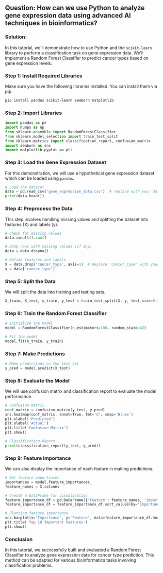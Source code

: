 ## Question: How can we use Python to analyze gene expression data using advanced AI techniques in bioinformatics?

### Solution:

In this tutorial, we’ll demonstrate how to use Python and the `scikit-learn` library to perform a classification task on gene expression data. We’ll implement a Random Forest Classifier to predict cancer types based on gene expression levels. 

### Step 1: Install Required Libraries

Make sure you have the following libraries installed. You can install them via pip:

```bash
pip install pandas scikit-learn seaborn matplotlib
```

### Step 2: Import Libraries

```python
import pandas as pd
import numpy as np
from sklearn.ensemble import RandomForestClassifier
from sklearn.model_selection import train_test_split
from sklearn.metrics import classification_report, confusion_matrix
import seaborn as sns
import matplotlib.pyplot as plt
```

### Step 3: Load the Gene Expression Dataset

For this demonstration, we will use a hypothetical gene expression dataset which can be loaded using `pandas`.

```python
# Load the dataset
data = pd.read_csv('gene_expression_data.csv')  # replace with your dataset path
print(data.head())
```

### Step 4: Preprocess the Data

This step involves handling missing values and splitting the dataset into features (X) and labels (y).

```python
# Check for missing values
data.isnull().sum()

# Drop rows with missing values (if any)
data = data.dropna()

# Define features and labels
X = data.drop('cancer_type', axis=1)  # Replace 'cancer_type' with your target label
y = data['cancer_type']
```

### Step 5: Split the Data

We will split the data into training and testing sets.

```python
X_train, X_test, y_train, y_test = train_test_split(X, y, test_size=0.3, random_state=42)
```

### Step 6: Train the Random Forest Classifier

```python
# Initialize the model
model = RandomForestClassifier(n_estimators=100, random_state=42)

# Fit the model
model.fit(X_train, y_train)
```

### Step 7: Make Predictions

```python
# Make predictions on the test set
y_pred = model.predict(X_test)
```

### Step 8: Evaluate the Model

We will use confusion matrix and classification report to evaluate the model performance.

```python
# Confusion Matrix
conf_matrix = confusion_matrix(y_test, y_pred)
sns.heatmap(conf_matrix, annot=True, fmt='d', cmap='Blues')
plt.xlabel('Predicted')
plt.ylabel('Actual')
plt.title('Confusion Matrix')
plt.show()

# Classification Report
print(classification_report(y_test, y_pred))
```

### Step 9: Feature Importance

We can also display the importance of each feature in making predictions.

```python
# Get feature importances
importances = model.feature_importances_
feature_names = X.columns

# Create a DataFrame for visualization
feature_importance_df = pd.DataFrame({'Feature': feature_names, 'Importance': importances})
feature_importance_df = feature_importance_df.sort_values(by='Importance', ascending=False)

# Plotting feature importance
sns.barplot(x='Importance', y='Feature', data=feature_importance_df.head(10))
plt.title('Top 10 Important Features')
plt.show()
```

### Conclusion

In this tutorial, we successfully built and evaluated a Random Forest Classifier to analyze gene expression data for cancer type prediction. This method can be adapted for various bioinformatics tasks involving classification problems.